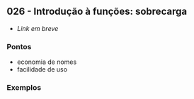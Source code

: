 ## 026 - Introdução à funções: sobrecarga

- *Link em breve*

### Pontos

- economia de nomes
- facilidade de uso

### Exemplos
